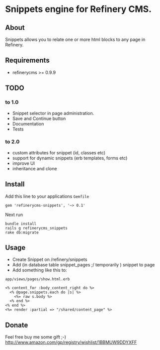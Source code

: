# Snippets engine for Refinery CMS.

## About

Snippets allows you to relate one or more html blocks to any page in Refinery.

## Requirements

* refinerycms >= 0.9.9

## TODO

### to 1.0
* Snippet selector in page administration.
* Save and Continue button 
* Documentation
* Tests 

### to 2.0
* custom attributes for snippet (id, classes etc)
* support for dynamic snippets (erb templates, forms etc)
* improve UI 
* inheritance and clone 

## Install

Add this line to your applications `Gemfile`

    gem 'refinerycms-snippets', '~> 0.1'

Next run

    bundle install
    rails g refinerycms_snippets
    rake db:migrate

## Usage

* Create Snippet on /refinery/snippets
* Add (in database table snippet_pages ;/ temporarily ) snippet to page
* Add something like this to: 

`app/views/pages/show.html.erb`

	<% content_for :body_content_right do %>
	  <% @page.snippets.each do |s| %>
	    <%= raw s.body %>
	  <% end %>
	<% end %>
	<%= render :partial => "/shared/content_page" %>

## Donate

Feel free buy me some gift ;-)
http://www.amazon.com/gp/registry/wishlist/1BBMUW9DDYXFF
